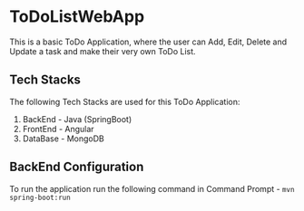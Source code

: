 # ToDoListWebApp

This is a basic ToDo Application, where the user can Add, Edit, Delete and Update a task and make their very own ToDo List.

## Tech Stacks

The following Tech Stacks are used for this ToDo Application:

1. BackEnd - Java (SpringBoot)
2. FrontEnd - Angular
3. DataBase - MongoDB

## BackEnd Configuration

To run the application run the following command in Command Prompt - ```mvn spring-boot:run```